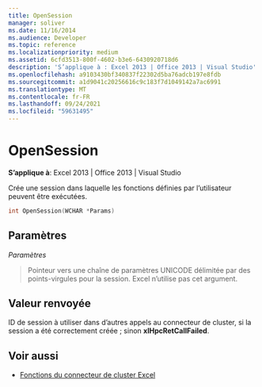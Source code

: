 ```yaml
---
title: OpenSession
manager: soliver
ms.date: 11/16/2014
ms.audience: Developer
ms.topic: reference
ms.localizationpriority: medium
ms.assetid: 6cfd3513-800f-4602-b3e6-6430920718d6
description: 'S’applique à : Excel 2013 | Office 2013 | Visual Studio'
ms.openlocfilehash: a9103430bf340837f22302d5ba76adcb197e8fdb
ms.sourcegitcommit: a1d9041c20256616c9c183f7d1049142a7ac6991
ms.translationtype: MT
ms.contentlocale: fr-FR
ms.lasthandoff: 09/24/2021
ms.locfileid: "59631495"
---
```

# <a name="opensession"></a>OpenSession

**S’applique à**: Excel 2013 | Office 2013 | Visual Studio 
  
Crée une session dans laquelle les fonctions définies par l’utilisateur peuvent être exécutées.
  
```cpp
int OpenSession(WCHAR *Params)
```

## <a name="parameters"></a>Paramètres

_Paramètres_
  
> Pointeur vers une chaîne de paramètres UNICODE délimitée par des points-virgules pour la session. Excel n’utilise pas cet argument.
    
## <a name="return-value"></a>Valeur renvoyée

ID de session à utiliser dans d’autres appels au connecteur de cluster, si la session a été correctement créée ; sinon **xlHpcRetCallFailed**.
  
## <a name="see-also"></a>Voir aussi

- [Fonctions du connecteur de cluster Excel](excel-cluster-connector-functions.md)

